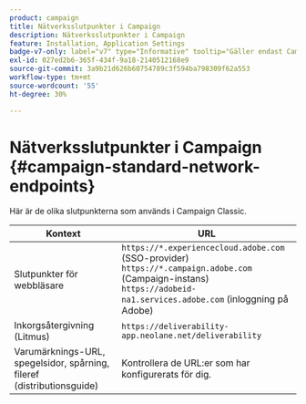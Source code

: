 ```yaml
---
product: campaign
title: Nätverksslutpunkter i Campaign
description: Nätverksslutpunkter i Campaign
feature: Installation, Application Settings
badge-v7-only: label="v7" type="Informative" tooltip="Gäller endast Campaign Classic v7"
exl-id: 027ed2b6-365f-434f-9a18-2140512168e9
source-git-commit: 3a9b21d626b60754789c3f594ba798309f62a553
workflow-type: tm+mt
source-wordcount: '55'
ht-degree: 30%

---
```


# Nätverksslutpunkter i Campaign {#campaign-standard-network-endpoints}



Här är de olika slutpunkterna som används i Campaign Classic.

| Kontext | URL |
|--- |--- |
| Slutpunkter för webbläsare | `https://*.experiencecloud.adobe.com` (SSO-provider)<br>`https://*.campaign.adobe.com` (Campaign-instans)<br>`https://adobeid-na1.services.adobe.com` (inloggning på Adobe) |
| Inkorgsåtergivning (Litmus) | `https://deliverability-app.neolane.net/deliverability` |
| Varumärknings-URL, spegelsidor, spårning, fileref (distributionsguide) | Kontrollera de URL:er som har konfigurerats för dig. |
